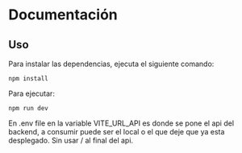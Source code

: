 # Documentación

## Uso

Para instalar las dependencias, ejecuta el siguiente comando:

```
npm install
```

Para ejecutar:

```
npm run dev
```

En .env file  en la variable VITE_URL_API es donde se pone el api del backend, a consumir puede ser el local o el que deje que ya esta desplegado. Sin usar / al final del api.